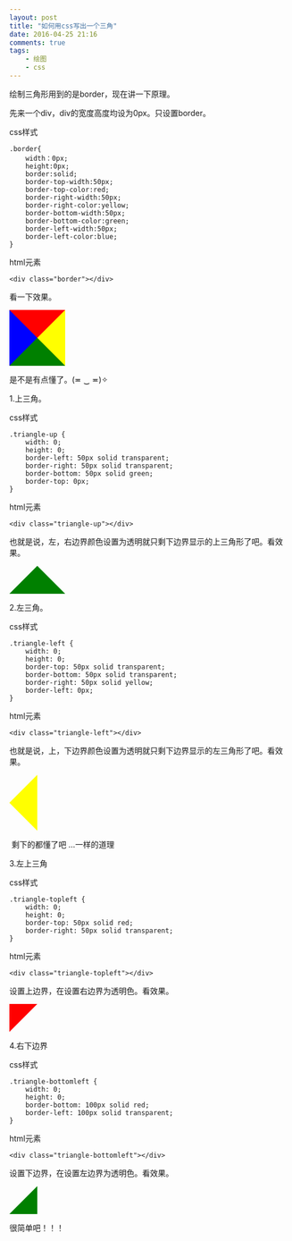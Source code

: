 ```yaml
---
layout: post
title: "如何用css写出一个三角"
date: 2016-04-25 21:16
comments: true
tags: 
	- 绘图 
	- css
---
```


绘制三角形用到的是border，现在讲一下原理。

先来一个div，div的宽度高度均设为0px。只设置border。

css样式

```
.border{
    width：0px;
    height:0px;
    border:solid;
    border-top-width:50px;
    border-top-color:red;
    border-right-width:50px;
    border-right-color:yellow;
    border-bottom-width:50px;
    border-bottom-color:green;
    border-left-width:50px;
    border-left-color:blue;
}
```

<!-- more -->

html元素

```
<div class="border"></div>
```

看一下效果。

<div style="width: 0px; height: 0px; border: solid; border-width: 50px; border-color: red yellow green blue;"></div>

是不是有点懂了。(≖ ‿ ≖)✧

1.上三角。

css样式

```
.triangle-up {
    width: 0;
    height: 0;
    border-left: 50px solid transparent;
    border-right: 50px solid transparent;
    border-bottom: 50px solid green;
    border-top: 0px;
}
```

html元素

```
<div class="triangle-up"></div>
```

也就是说，左，右边界颜色设置为透明就只剩下边界显示的上三角形了吧。看效果。

<div style="width: 0px; height: 0px; border-right: 50px solid transparent; border-bottom: 50px solid green; border-left: 50px solid transparent;"></div>

2.左三角。

css样式

```
.triangle-left {
    width: 0;
    height: 0;
    border-top: 50px solid transparent;
    border-bottom: 50px solid transparent;
    border-right: 50px solid yellow;
	border-left: 0px;
}
```

html元素

```
<div class="triangle-left"></div>
```

也就是说，上，下边界颜色设置为透明就只剩下边界显示的左三角形了吧。看效果。

<div style="width: 0px; height: 0px; border-top: 50px solid transparent; border-bottom: 50px solid transparent; border-right: 50px solid yellow; border-left: 0px;"></div>

 剩下的都懂了吧 …一样的道理

3.左上三角

css样式

```
.triangle-topleft {
    width: 0;
    height: 0;
    border-top: 50px solid red;
    border-right: 50px solid transparent;
}
```

html元素

```
<div class="triangle-topleft"></div>
```

设置上边界，在设置右边界为透明色。看效果。

<div style="width: 0; height: 0; border-top: 50px solid red; border-right: 50px solid transparent;"></div>

4.右下边界

css样式

```
.triangle-bottomleft {
    width: 0;
    height: 0;
    border-bottom: 100px solid red;
    border-left: 100px solid transparent;
}
```

html元素

```
<div class="triangle-bottomleft"></div>
```

设置下边界，在设置左边界为透明色。看效果。

<div style="width: 0; height: 0; border-bottom: 50px solid green; border-left: 50px solid transparent;"></div>



很简单吧！！！
